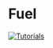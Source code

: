 # Fuel

[![Tutorials](https://img.youtube.com/vi/rSXNd-6rhQk/0.jpg)](https://www.youtube.com/watch?v=rSXNd-6rhQk)
